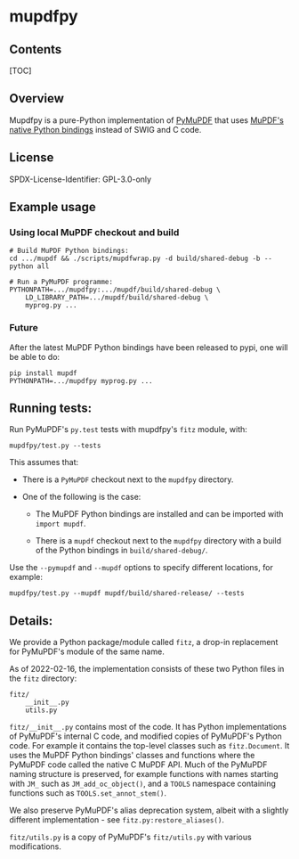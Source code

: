 <!--
markdown_py -v -x markdown.extensions.toc README.md > README.md.html
-->

# mupdfpy

## Contents

[TOC]

## Overview

Mupdfpy is a pure-Python implementation of
[PyMuPDF](https://github.com/pymupdf/PyMuPDF) that uses [MuPDF's native Python
bindings](http://mupdf.com/r/C-and-Python-APIs) instead of SWIG and C code.


## License

SPDX-License-Identifier: GPL-3.0-only


## Example usage

### Using local MuPDF checkout and build

    # Build MuPDF Python bindings:
    cd .../mupdf && ./scripts/mupdfwrap.py -d build/shared-debug -b --python all
    
    # Run a PyMuPDF programme:
    PYTHONPATH=.../mupdfpy:.../mupdf/build/shared-debug \
        LD_LIBRARY_PATH=.../mupdf/build/shared-debug \
        myprog.py ...

### Future

After the latest MuPDF Python bindings have been released to pypi, one will be able to do:

    pip install mupdf 
    PYTHONPATH=.../mupdfpy myprog.py ...

## Running tests:

Run PyMuPDF's `py.test` tests with mupdfpy's `fitz` module, with:
    
    mupdfpy/test.py --tests

This assumes that:

* There is a `PyMuPDF` checkout next to the `mupdfpy` directory.

* One of the following is the case:
    * The MuPDF Python bindings are installed and can be imported with `import mupdf`.

    * There is a `mupdf` checkout next to the `mupdfpy` directory with a build
    of the Python bindings in `build/shared-debug/`.

Use the `--pymupdf` and `--mupdf` options to specify different locations, for example:

    mupdfpy/test.py --mupdf mupdf/build/shared-release/ --tests


## Details:

We provide a Python package/module called `fitz`, a drop-in replacement for
PyMuPDF's module of the same name.

As of 2022-02-16, the implementation consists of these two Python files in the
`fitz` directory:

    fitz/
        __init__.py
        utils.py

`fitz/__init__.py` contains most of the code. It has Python implementations of
PyMuPDF's internal C code, and modified copies of PyMuPDF's Python code. For
example it contains the top-level classes such as `fitz.Document`. It uses the
MuPDF Python bindings' classes and functions where the PyMuPDF code called the
native C MuPDF API. Much of the PyMuPDF naming structure is preserved, for
example functions with names starting with `JM_` such as `JM_add_oc_object()`,
and a `TOOLS` namespace containing functions such as `TOOLS.set_annot_stem()`.

We also preserve PyMuPDF's alias deprecation system, albeit with a slightly
different implementation - see `fitz.py:restore_aliases()`.

`fitz/utils.py` is a copy of PyMuPDF's `fitz/utils.py` with various
modifications.
